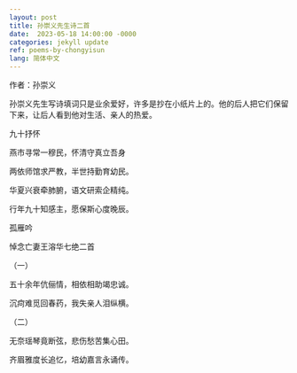 ```yaml
---
layout: post
title: 孙崇义先生诗二首 
date:  2023-05-18 14:00:00 -0000
categories: jekyll update
ref: poems-by-chongyisun
lang: 简体中文
---
```

作者：孙崇义


孙崇义先生写诗填词只是业余爱好，许多是抄在小纸片上的。他的后人把它们保留下来，让后人看到他对生活、亲人的热爱。

九十抒怀

燕市寻常一穆民，怀清守真立吾身

两依师馆求严教，半世持勤育幼民。

华夏兴衰牵肺腑，语文研索企精纯。

行年九十知感主，愿保斯心度晚辰。

孤雁吟

悼念亡妻王溶华七绝二首

（一）

五十余年伉俪情，相依相助竭忠诚。

沉疴难觅回春药，我失亲人泪纵横。

（二）

无奈瑶琴竟断弦，悲伤愁苦集心田。

齐眉雅度长追忆，培幼嘉言永诵传。

